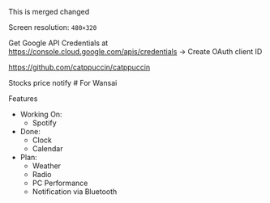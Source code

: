 This is merged changed

Screen resolution: `480×320`

Get Google API Credentials at https://console.cloud.google.com/apis/credentials
-> Create OAuth client ID

https://github.com/catppuccin/catppuccin

Stocks price notify # For Wansai

Features
- Working On:
    - Spotify
- Done:
    - Clock
    - Calendar
- Plan:
    - Weather
    - Radio
    - PC Performance
    - Notification via Bluetooth
